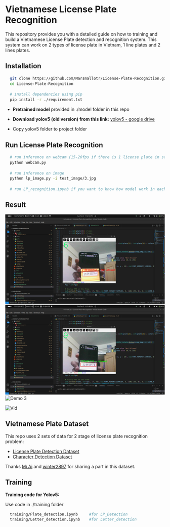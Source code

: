 # Vietnamese License Plate Recognition

This repository provides you with a detailed guide on how to training and build a Vietnamese License Plate detection and recognition system. This system can work on 2 types of license plate in Vietnam, 1 line plates and 2 lines plates.

## Installation

```bash
  git clone https://github.com/Marsmallotr/License-Plate-Recognition.git
  cd License-Plate-Recognition

  # install dependencies using pip 
  pip install -r ./requirement.txt
```

- **Pretrained model** provided in ./model folder in this repo 

- **Download yolov5 (old version) from this link:** [yolov5 - google drive](https://drive.google.com/file/d/1g1u7M4NmWDsMGOppHocgBKjbwtDA-uIu/view?usp=sharing)

- Copy yolov5 folder to project folder

## Run License Plate Recognition

```bash
  # run inference on webcam (15-20fps if there is 1 license plate in scene)
  python webcam.py 

  # run inference on image
  python lp_image.py -i test_image/3.jpg

  # run LP_recognition.ipynb if you want to know how model work in each step
```

## Result
![Demo 1](result/Not-allowed-car-to-enter.png)
![Demo 2](result/Allowed-car-to-enter.png)
![Demo 3](result/image.jpg)

![Vid](result/video_1.gif)

## Vietnamese Plate Dataset

This repo uses 2 sets of data for 2 stage of license plate recognition problem:

- [License Plate Detection Dataset](https://drive.google.com/file/d/1xchPXf7a1r466ngow_W_9bittRqQEf_T/view?usp=sharing)
- [Character Detection Dataset](https://drive.google.com/file/d/1bPux9J0e1mz-_Jssx4XX1-wPGamaS8mI/view?usp=sharing)

Thanks [Mì Ai](https://www.miai.vn/thu-vien-mi-ai/) and [winter2897](https://github.com/winter2897/Real-time-Auto-License-Plate-Recognition-with-Jetson-Nano/blob/main/doc/dataset.md) for sharing a part in this dataset.

## Training

**Training code for Yolov5:**

Use code in ./training folder
```bash
  training/Plate_detection.ipynb     #for LP_Detection
  training/Letter_detection.ipynb    #for Letter_detection
```
